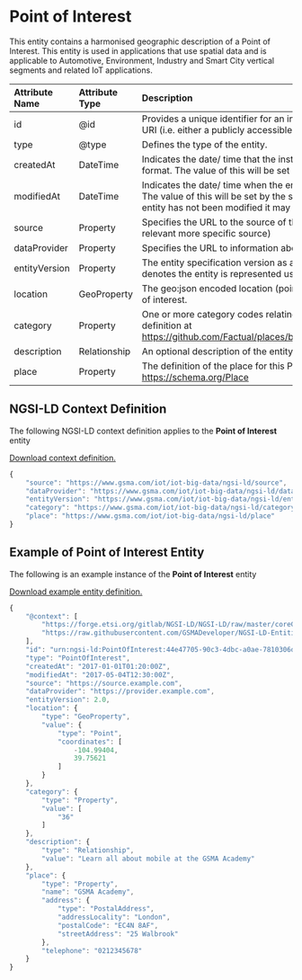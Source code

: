 # Point of Interest
This entity contains a harmonised geographic description of a Point of Interest. This entity is used in applications that use spatial data and is applicable to Automotive, Environment, Industry and Smart City vertical segments and related IoT applications.

| Attribute Name | Attribute Type | Description | Constraint |
|:--- |:--- |:--- |:---:|
| id | @id | Provides a unique identifier for an instance of the entity either in the form of a URI (i.e. either a publicly accessible URL or a URN). | Mandatory |
| type | @type | Defines the type of the entity. | Mandatory |
| createdAt | DateTime | Indicates the date/ time that the instance of the entity was created in ISO 8601 format. The value of this will be set by the server when the entity was created. | Mandatory |
| modifiedAt | DateTime | Indicates the date/ time when the entity was last modified in ISO 8601 format. The value of this will be set by the server when the entity was modified, if the entity has not been modified it may have a null value. | Optional |
| source | Property | Specifies the URL to the source of this data (either organisation or where relevant more specific source) | Recommended |
| dataProvider | Property | Specifies the URL to information about the provider of this information | Recommended |
| entityVersion | Property | The entity specification version as a number. A version number of 2.0 or later denotes the entity is represented using NGSI-LD | Recommended |
| location | GeoProperty | The geo:json encoded location (point, polygon, multi-polygon etc) of this point of interest. | Mandatory |
| category | Property | One or more category codes relating to this point of interest as per the taxonomy definition at https://github.com/Factual/places/blob/master/categories/factual_taxonomy.json | Mandatory |
| description | Relationship | An optional description of the entity. | Recommended |
| place | Property | The definition of the place for this Point Of Interest. See https://schema.org/Place | Recommended |

## NGSI-LD Context Definition
The following NGSI-LD context definition applies to the **Point of Interest** entity

[Download context definition.](../examples/Point-of-Interest-context.jsonld)

```JavaScript
{
    "source": "https://www.gsma.com/iot/iot-big-data/ngsi-ld/source",
    "dataProvider": "https://www.gsma.com/iot/iot-big-data/ngsi-ld/dataprovider",
    "entityVersion": "https://www.gsma.com/iot/iot-big-data/ngsi-ld/entityversion",
    "category": "https://www.gsma.com/iot/iot-big-data/ngsi-ld/category",
    "place": "https://www.gsma.com/iot/iot-big-data/ngsi-ld/place"
}
```
## Example of Point of Interest Entity
The following is an example instance of the **Point of Interest** entity

[Download example entity definition.](../examples/Point-of-Interest.jsonld)

```JavaScript
{
    "@context": [
        "https://forge.etsi.org/gitlab/NGSI-LD/NGSI-LD/raw/master/coreContext/ngsi-ld-core-context.json",
        "https://raw.githubusercontent.com/GSMADeveloper/NGSI-LD-Entities/master/examples/Point-of-Interest-context.jsonld"
    ],
    "id": "urn:ngsi-ld:PointOfInterest:44e47705-90c3-4dbc-a0ae-7810306de5e9",
    "type": "PointOfInterest",
    "createdAt": "2017-01-01T01:20:00Z",
    "modifiedAt": "2017-05-04T12:30:00Z",
    "source": "https://source.example.com",
    "dataProvider": "https://provider.example.com",
    "entityVersion": 2.0,
    "location": {
        "type": "GeoProperty",
        "value": {
            "type": "Point",
            "coordinates": [
                -104.99404,
                39.75621
            ]
        }
    },
    "category": {
        "type": "Property",
        "value": [
            "36"
        ]
    },
    "description": {
        "type": "Relationship",
        "value": "Learn all about mobile at the GSMA Academy"
    },
    "place": {
        "type": "Property",
        "name": "GSMA Academy",
        "address": {
            "type": "PostalAddress",
            "addressLocality": "London",
            "postalCode": "EC4N 8AF",
            "streetAddress": "25 Walbrook"
        },
        "telephone": "0212345678"
    }
}
```
